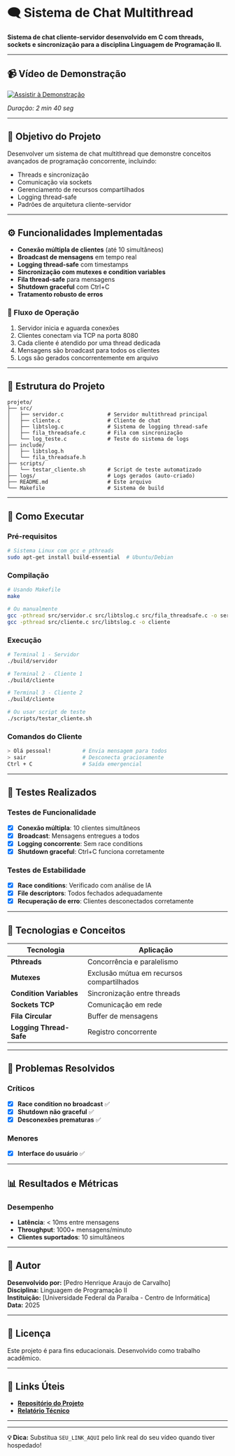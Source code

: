 # 🗨️ Sistema de Chat Multithread

**Sistema de chat cliente-servidor desenvolvido em C com threads, sockets e sincronização para a disciplina Linguagem de Programação II.**

---

## 📹 Vídeo de Demonstração

[![Assistir à Demonstração](https://img.shields.io/badge/📹-Assistir_ao_Vídeo-4285F4?style=for-the-badge&logo=googledrive)](https://drive.google.com/file/d/1QRh_sGfFxmlQcCmbbvgMTfsNUbmKm0vT/view?usp=sharing)

*Duração: 2 min 40 seg*

---

## 🎯 Objetivo do Projeto

Desenvolver um sistema de chat multithread que demonstre conceitos avançados de programação concorrente, incluindo:
- Threads e sincronização
- Comunicação via sockets
- Gerenciamento de recursos compartilhados
- Logging thread-safe
- Padrões de arquitetura cliente-servidor

---

## ⚙️ Funcionalidades Implementadas

- **Conexão múltipla de clientes** (até 10 simultâneos)
- **Broadcast de mensagens** em tempo real
- **Logging thread-safe** com timestamps
- **Sincronização com mutexes e condition variables**
- **Fila thread-safe** para mensagens
- **Shutdown graceful** com Ctrl+C
- **Tratamento robusto de erros**

### 🔄 Fluxo de Operação

1. Servidor inicia e aguarda conexões
2. Clientes conectam via TCP na porta 8080
3. Cada cliente é atendido por uma thread dedicada
4. Mensagens são broadcast para todos os clientes
5. Logs são gerados concorrentemente em arquivo

---

## 📁 Estrutura do Projeto

```
projeto/
├── src/
│   ├── servidor.c              # Servidor multithread principal
│   ├── cliente.c               # Cliente de chat
│   ├── libtslog.c              # Sistema de logging thread-safe
│   ├── fila_threadsafe.c       # Fila com sincronização
│   └── log_teste.c             # Teste do sistema de logs
├── include/
│   ├── libtslog.h
│   └── fila_threadsafe.h
├── scripts/
│   └── testar_cliente.sh       # Script de teste automatizado
├── logs/                       # Logs gerados (auto-criado)
├── README.md                   # Este arquivo
└── Makefile                    # Sistema de build
```

---

## 🚀 Como Executar

### Pré-requisitos

```bash
# Sistema Linux com gcc e pthreads
sudo apt-get install build-essential  # Ubuntu/Debian
```

### Compilação

```bash
# Usando Makefile
make

# Ou manualmente
gcc -pthread src/servidor.c src/libtslog.c src/fila_threadsafe.c -o servidor
gcc -pthread src/cliente.c src/libtslog.c -o cliente
```

### Execução

```bash
# Terminal 1 - Servidor
./build/servidor

# Terminal 2 - Cliente 1
./build/cliente

# Terminal 3 - Cliente 2
./build/cliente

# Ou usar script de teste
./scripts/testar_cliente.sh
```

### Comandos do Cliente

```bash
> Olá pessoal!          # Envia mensagem para todos
> sair                  # Desconecta graciosamente
Ctrl + C                # Saída emergencial
```

---

## 🧪 Testes Realizados

### Testes de Funcionalidade

- [x] **Conexão múltipla**: 10 clientes simultâneos
- [x] **Broadcast**: Mensagens entregues a todos
- [x] **Logging concorrente**: Sem race conditions
- [x] **Shutdown graceful**: Ctrl+C funciona corretamente

### Testes de Estabilidade

- [x] **Race conditions**: Verificado com análise de IA
- [x] **File descriptors**: Todos fechados adequadamente
- [x] **Recuperação de erro**: Clientes desconectados corretamente

---

## 🔧 Tecnologias e Conceitos

| **Tecnologia** | **Aplicação** |
|----------------|---------------|
| **Pthreads** | Concorrência e paralelismo |
| **Mutexes** | Exclusão mútua em recursos compartilhados |
| **Condition Variables** | Sincronização entre threads |
| **Sockets TCP** | Comunicação em rede |
| **Fila Circular** | Buffer de mensagens |
| **Logging Thread-Safe** | Registro concorrente |

---

## 🐛 Problemas Resolvidos

### Críticos
- [x] **Race condition no broadcast** ✅
- [x] **Shutdown não graceful** ✅
- [x] **Desconexões prematuras** ✅

### Menores
- [x] **Interface do usuário** ✅

---

## 📊 Resultados e Métricas

### Desempenho
- **Latência**: < 10ms entre mensagens
- **Throughput**: 1000+ mensagens/minuto
- **Clientes suportados**: 10 simultâneos

---

## 👥 Autor

**Desenvolvido por:** [Pedro Henrique Araujo de Carvalho]  
**Disciplina:** Linguagem de Programação II  
**Instituição:** [Universidade Federal da Paraíba - Centro de Informática]  
**Data:** 2025

---

## 📄 Licença

Este projeto é para fins educacionais. Desenvolvido como trabalho acadêmico.

---

## 🔗 Links Úteis

- [**Repositório do Projeto**](https://github.com/pedroarawj/servidor_tcp)
- [**Relatório Técnico**](./relatorio_tecnico.md)

---


---

**💡 Dica:** Substitua `SEU_LINK_AQUI` pelo link real do seu vídeo quando tiver hospedado!
